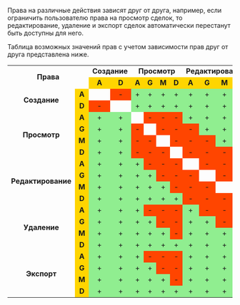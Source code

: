 Права на различные действия зависят друг от друга, например, если ограничить пользователю права на просмотр сделок, то редактирование, удаление и экспорт сделок автоматически перестанут быть доступны для него.

Таблица возможных значений прав с учетом зависимости прав друг от друга представлена ниже.

<a name="rights-dependence"></a>
<table>
    <tr align="center">
        <td colspan="2" rowspan="2"><b>Права</b></td>
        <td colspan="2"><b>Создание</b></td>
        <td colspan="4"><b>Просмотр</b></td>
        <td colspan="4"><b>Редактирование</b></td>
        <td colspan="4"><b>Удаление</b></td>
        <td colspan="4"><b>Экспорт</b></td>
    </tr>
    <tr align="center">
        <td bgcolor="ffD500"><b>A</b></td>
        <td bgcolor="ffD500"><b>D</b></td>
        <td bgcolor="ffD500"><b>A</b></td>
        <td bgcolor="ffD500"><b>G</b></td>
        <td bgcolor="ffD500"><b>M</b></td>
        <td bgcolor="ffD500"><b>D</b></td>
        <td bgcolor="ffD500"><b>A</b></td>
        <td bgcolor="ffD500"><b>G</b></td>
        <td bgcolor="ffD500"><b>M</b></td>
        <td bgcolor="ffD500"><b>D</b></td>
        <td bgcolor="ffD500"><b>A</b></td>
        <td bgcolor="ffD500"><b>G</b></td>
        <td bgcolor="ffD500"><b>M</b></td>
        <td bgcolor="ffD500"><b>D</b></td>
        <td bgcolor="ffD500"><b>A</b></td>
        <td bgcolor="ffD500"><b>G</b></td>
        <td bgcolor="ffD500"><b>M</b></td>
        <td bgcolor="ffD500"><b>D</b></td>
    </tr>
    <tr align="center">
        <td rowspan="2"><b>Создание</b></td>
        <td bgcolor="ffD500"><b>A</b></td>
        <td></td>
        <td bgcolor="#ff4500">-</td>
        <td bgcolor="#90ee90">+</td>
        <td bgcolor="#90ee90">+</td>
        <td bgcolor="#90ee90">+</td>
        <td bgcolor="#90ee90">+</td>
        <td bgcolor="#90ee90">+</td>
        <td bgcolor="#90ee90">+</td>
        <td bgcolor="#90ee90">+</td>
        <td bgcolor="#90ee90">+</td>
        <td bgcolor="#90ee90">+</td>
        <td bgcolor="#90ee90">+</td>
        <td bgcolor="#90ee90">+</td>
        <td bgcolor="#90ee90">+</td>
        <td bgcolor="#90ee90">+</td>
        <td bgcolor="#90ee90">+</td>
        <td bgcolor="#90ee90">+</td>
        <td bgcolor="#90ee90">+</td>
    </tr>
    <tr align="center">
        <td bgcolor="ffD500"><b>D</b></td>
        <td bgcolor="#ff4500">-</td>
        <td></td>
        <td bgcolor="#90ee90">+</td>
        <td bgcolor="#90ee90">+</td>
        <td bgcolor="#90ee90">+</td>
        <td bgcolor="#90ee90">+</td>
        <td bgcolor="#90ee90">+</td>
        <td bgcolor="#90ee90">+</td>
        <td bgcolor="#90ee90">+</td>
        <td bgcolor="#90ee90">+</td>
        <td bgcolor="#90ee90">+</td>
        <td bgcolor="#90ee90">+</td>
        <td bgcolor="#90ee90">+</td>
        <td bgcolor="#90ee90">+</td>
        <td bgcolor="#90ee90">+</td>
        <td bgcolor="#90ee90">+</td>
        <td bgcolor="#90ee90">+</td>
        <td bgcolor="#90ee90">+</td>
    </tr>
    <tr align="center">
        <td rowspan="4"><b>Просмотр</b></td>
        <td bgcolor="ffD500"><b>A</b></td>
        <td bgcolor="#90ee90">+</td>
        <td bgcolor="#90ee90">+</td>
        <td></td>
        <td bgcolor="#ff4500">-</td>
        <td bgcolor="#ff4500">-</td>
        <td bgcolor="#ff4500">-</td>
        <td bgcolor="#90ee90">+</td>
        <td bgcolor="#90ee90">+</td>
        <td bgcolor="#90ee90">+</td>
        <td bgcolor="#90ee90">+</td>
        <td bgcolor="#90ee90">+</td>
        <td bgcolor="#90ee90">+</td>
        <td bgcolor="#90ee90">+</td>
        <td bgcolor="#90ee90">+</td>
        <td bgcolor="#90ee90">+</td>
        <td bgcolor="#90ee90">+</td>
        <td bgcolor="#90ee90">+</td>
        <td bgcolor="#90ee90">+</td>
    </tr>
    <tr align="center">
        <td bgcolor="ffD500"><b>G</b></td>
        <td bgcolor="#90ee90">+</td>
        <td bgcolor="#90ee90">+</td>
        <td bgcolor="#ff4500">-</td>
        <td></td>
        <td bgcolor="#ff4500">-</td>
        <td bgcolor="#ff4500">-</td>
        <td bgcolor="#ff4500">-</td>
        <td bgcolor="#90ee90">+</td>
        <td bgcolor="#90ee90">+</td>
        <td bgcolor="#90ee90">+</td>
        <td bgcolor="#ff4500">-</td>
        <td bgcolor="#90ee90">+</td>
        <td bgcolor="#90ee90">+</td>
        <td bgcolor="#90ee90">+</td>
        <td bgcolor="#ff4500">-</td>
        <td bgcolor="#90ee90">+</td>
        <td bgcolor="#90ee90">+</td>
        <td bgcolor="#90ee90">+</td>
    </tr>
    <tr align="center">
        <td bgcolor="ffD500"><b>M</b></td>
        <td bgcolor="#90ee90">+</td>
        <td bgcolor="#90ee90">+</td>
        <td bgcolor="#ff4500">-</td>
        <td bgcolor="#ff4500">-</td>
        <td></td>
        <td bgcolor="#ff4500">-</td>
        <td bgcolor="#ff4500">-</td>
        <td bgcolor="#ff4500">-</td>
        <td bgcolor="#90ee90">+</td>
        <td bgcolor="#90ee90">+</td>
        <td bgcolor="#ff4500">-</td>
        <td bgcolor="#ff4500">-</td>
        <td bgcolor="#90ee90">+</td>
        <td bgcolor="#90ee90">+</td>
        <td bgcolor="#ff4500">-</td>
        <td bgcolor="#ff4500">-</td>
        <td bgcolor="#90ee90">+</td>
        <td bgcolor="#90ee90">+</td>
    </tr>
    <tr align="center">
        <td bgcolor="ffD500"><b>D</b></td>
        <td bgcolor="#90ee90">+</td>
        <td bgcolor="#90ee90">+</td>
        <td bgcolor="#ff4500">-</td>
        <td bgcolor="#ff4500">-</td>
        <td bgcolor="#ff4500">-</td>
        <td></td>
        <td bgcolor="#ff4500">-</td>
        <td bgcolor="#ff4500">-</td>
        <td bgcolor="#ff4500">-</td>
        <td bgcolor="#90ee90">+</td>
        <td bgcolor="#ff4500">-</td>
        <td bgcolor="#ff4500">-</td>
        <td bgcolor="#ff4500">-</td>
        <td bgcolor="#90ee90">+</td>
        <td bgcolor="#ff4500">-</td>
        <td bgcolor="#ff4500">-</td>
        <td bgcolor="#ff4500">-</td>
        <td bgcolor="#90ee90">+</td>
    </tr>
    <tr align="center">
        <td rowspan="4"><b>Редактирование</b></td>
        <td bgcolor="ffD500"><b>A</b></td>
        <td bgcolor="#90ee90">+</td>
        <td bgcolor="#90ee90">+</td>
        <td bgcolor="#90ee90">+</td>
        <td bgcolor="#ff4500">-</td>
        <td bgcolor="#ff4500">-</td>
        <td bgcolor="#ff4500">-</td>
        <td></td>
        <td bgcolor="#ff4500">-</td>
        <td bgcolor="#ff4500">-</td>
        <td bgcolor="#ff4500">-</td>
        <td bgcolor="#90ee90">+</td>
        <td bgcolor="#90ee90">+</td>
        <td bgcolor="#90ee90">+</td>
        <td bgcolor="#90ee90">+</td>
        <td bgcolor="#90ee90">+</td>
        <td bgcolor="#90ee90">+</td>
        <td bgcolor="#90ee90">+</td>
        <td bgcolor="#90ee90">+</td>
    </tr>
    <tr align="center">
        <td bgcolor="ffD500"><b>G</b></td>
        <td bgcolor="#90ee90">+</td>
        <td bgcolor="#90ee90">+</td>
        <td bgcolor="#90ee90">+</td>
        <td bgcolor="#90ee90">+</td>
        <td bgcolor="#ff4500">-</td>
        <td bgcolor="#ff4500">-</td>
        <td bgcolor="#ff4500">-</td>
        <td></td>
        <td bgcolor="#ff4500">-</td>
        <td bgcolor="#ff4500">-</td>
        <td bgcolor="#ff4500">-</td>
        <td bgcolor="#90ee90">+</td>
        <td bgcolor="#90ee90">+</td>
        <td bgcolor="#90ee90">+</td>
        <td bgcolor="#90ee90">+</td>
        <td bgcolor="#90ee90">+</td>
        <td bgcolor="#90ee90">+</td>
        <td bgcolor="#90ee90">+</td>
    </tr>
    <tr align="center">
        <td bgcolor="ffD500"><b>M</b></td>
        <td bgcolor="#90ee90">+</td>
        <td bgcolor="#90ee90">+</td>
        <td bgcolor="#90ee90">+</td>
        <td bgcolor="#90ee90">+</td>
        <td bgcolor="#90ee90">+</td>
        <td bgcolor="#ff4500">-</td>
        <td bgcolor="#ff4500">-</td>
        <td bgcolor="#ff4500">-</td>
        <td></td>
        <td bgcolor="#ff4500">-</td>
        <td bgcolor="#ff4500">-</td>
        <td bgcolor="#ff4500">-</td>
        <td bgcolor="#90ee90">+</td>
        <td bgcolor="#90ee90">+</td>
        <td bgcolor="#90ee90">+</td>
        <td bgcolor="#90ee90">+</td>
        <td bgcolor="#90ee90">+</td>
        <td bgcolor="#90ee90">+</td>
    </tr>
    <tr align="center">
        <td bgcolor="ffD500"><b>D</b></td>
        <td bgcolor="#90ee90">+</td>
        <td bgcolor="#90ee90">+</td>
        <td bgcolor="#90ee90">+</td>
        <td bgcolor="#90ee90">+</td>
        <td bgcolor="#90ee90">+</td>
        <td bgcolor="#90ee90">+</td>
        <td bgcolor="#ff4500">-</td>
        <td bgcolor="#ff4500">-</td>
        <td bgcolor="#ff4500">-</td>
        <td></td>
        <td bgcolor="#ff4500">-</td>
        <td bgcolor="#ff4500">-</td>
        <td bgcolor="#ff4500">-</td>
        <td bgcolor="#90ee90">+</td>
        <td bgcolor="#90ee90">+</td>
        <td bgcolor="#90ee90">+</td>
        <td bgcolor="#90ee90">+</td>
        <td bgcolor="#90ee90">+</td>
    </tr>
    <tr align="center">
        <td rowspan="4"><b>Удаление</b></td>
        <td bgcolor="ffD500"><b>A</b></td>
        <td bgcolor="#90ee90">+</td>
        <td bgcolor="#90ee90">+</td>
        <td bgcolor="#90ee90">+</td>
        <td bgcolor="#ff4500">-</td>
        <td bgcolor="#ff4500">-</td>
        <td bgcolor="#ff4500">-</td>
        <td bgcolor="#90ee90">+</td>
        <td bgcolor="#ff4500">-</td>
        <td bgcolor="#ff4500">-</td>
        <td bgcolor="#ff4500">-</td>
        <td></td>
        <td bgcolor="#ff4500">-</td>
        <td bgcolor="#ff4500">-</td>
        <td bgcolor="#ff4500">-</td>
        <td bgcolor="#90ee90">+</td>
        <td bgcolor="#90ee90">+</td>
        <td bgcolor="#90ee90">+</td>
        <td bgcolor="#90ee90">+</td>
    </tr>
    <tr align="center">
        <td bgcolor="ffD500"><b>G</b></td>
        <td bgcolor="#90ee90">+</td>
        <td bgcolor="#90ee90">+</td>
        <td bgcolor="#90ee90">+</td>
        <td bgcolor="#90ee90">+</td>
        <td bgcolor="#ff4500">-</td>
        <td bgcolor="#ff4500">-</td>
        <td bgcolor="#90ee90">+</td>
        <td bgcolor="#90ee90">+</td>
        <td bgcolor="#ff4500">-</td>
        <td bgcolor="#ff4500">-</td>
        <td bgcolor="#ff4500">-</td>
        <td></td>
        <td bgcolor="#ff4500">-</td>
        <td bgcolor="#ff4500">-</td>
        <td bgcolor="#90ee90">+</td>
        <td bgcolor="#90ee90">+</td>
        <td bgcolor="#90ee90">+</td>
        <td bgcolor="#90ee90">+</td>
    </tr>
    <tr align="center">
        <td bgcolor="ffD500"><b>M</b></td>
        <td bgcolor="#90ee90">+</td>
        <td bgcolor="#90ee90">+</td>
        <td bgcolor="#90ee90">+</td>
        <td bgcolor="#90ee90">+</td>
        <td bgcolor="#90ee90">+</td>
        <td bgcolor="#ff4500">-</td>
        <td bgcolor="#90ee90">+</td>
        <td bgcolor="#90ee90">+</td>
        <td bgcolor="#90ee90">+</td>
        <td bgcolor="#ff4500">-</td>
        <td bgcolor="#ff4500">-</td>
        <td bgcolor="#ff4500">-</td>
        <td></td>
        <td bgcolor="#ff4500">-</td>
        <td bgcolor="#90ee90">+</td>
        <td bgcolor="#90ee90">+</td>
        <td bgcolor="#90ee90">+</td>
        <td bgcolor="#90ee90">+</td>
    </tr>
    <tr align="center">
        <td bgcolor="ffD500"><b>D</b></td>
        <td bgcolor="#90ee90">+</td>
        <td bgcolor="#90ee90">+</td>
        <td bgcolor="#90ee90">+</td>
        <td bgcolor="#90ee90">+</td>
        <td bgcolor="#90ee90">+</td>
        <td bgcolor="#90ee90">+</td>
        <td bgcolor="#90ee90">+</td>
        <td bgcolor="#90ee90">+</td>
        <td bgcolor="#90ee90">+</td>
        <td bgcolor="#90ee90">+</td>
        <td bgcolor="#ff4500">-</td>
        <td bgcolor="#ff4500">-</td>
        <td bgcolor="#ff4500">-</td>
        <td></td>
        <td bgcolor="#90ee90">+</td>
        <td bgcolor="#90ee90">+</td>
        <td bgcolor="#90ee90">+</td>
        <td bgcolor="#90ee90">+</td>
    </tr>
    <tr align="center">
        <td rowspan="4"><b>Экспорт</b></td>
        <td bgcolor="ffD500"><b>A</b></td>
        <td bgcolor="#90ee90">+</td>
        <td bgcolor="#90ee90">+</td>
        <td bgcolor="#90ee90">+</td>
        <td bgcolor="#ff4500">-</td>
        <td bgcolor="#ff4500">-</td>
        <td bgcolor="#ff4500">-</td>
        <td bgcolor="#90ee90">+</td>
        <td bgcolor="#90ee90">+</td>
        <td bgcolor="#90ee90">+</td>
        <td bgcolor="#90ee90">+</td>
        <td bgcolor="#90ee90">+</td>
        <td bgcolor="#90ee90">+</td>
        <td bgcolor="#90ee90">+</td>
        <td bgcolor="#90ee90">+</td>
        <td></td>
        <td bgcolor="#ff4500">-</td>
        <td bgcolor="#ff4500">-</td>
        <td bgcolor="#ff4500">-</td>
    </tr>
    <tr align="center">
        <td bgcolor="ffD500"><b>G</b></td>
        <td bgcolor="#90ee90">+</td>
        <td bgcolor="#90ee90">+</td>
        <td bgcolor="#90ee90">+</td>
        <td bgcolor="#90ee90">+</td>
        <td bgcolor="#ff4500">-</td>
        <td bgcolor="#ff4500">-</td>
        <td bgcolor="#90ee90">+</td>
        <td bgcolor="#90ee90">+</td>
        <td bgcolor="#90ee90">+</td>
        <td bgcolor="#90ee90">+</td>
        <td bgcolor="#90ee90">+</td>
        <td bgcolor="#90ee90">+</td>
        <td bgcolor="#90ee90">+</td>
        <td bgcolor="#90ee90">+</td>
        <td bgcolor="#ff4500">-</td>
        <td></td>
        <td bgcolor="#ff4500">-</td>
        <td bgcolor="#ff4500">-</td>
    </tr>
    <tr align="center">
        <td bgcolor="ffD500"><b>M</b></td>
        <td bgcolor="#90ee90">+</td>
        <td bgcolor="#90ee90">+</td>
        <td bgcolor="#90ee90">+</td>
        <td bgcolor="#90ee90">+</td>
        <td bgcolor="#90ee90">+</td>
        <td bgcolor="#ff4500">-</td>
        <td bgcolor="#90ee90">+</td>
        <td bgcolor="#90ee90">+</td>
        <td bgcolor="#90ee90">+</td>
        <td bgcolor="#90ee90">+</td>
        <td bgcolor="#90ee90">+</td>
        <td bgcolor="#90ee90">+</td>
        <td bgcolor="#90ee90">+</td>
        <td bgcolor="#90ee90">+</td>
        <td bgcolor="#ff4500">-</td>
        <td bgcolor="#ff4500">-</td>
        <td></td>
        <td bgcolor="#ff4500">-</td>
    </tr>
    <tr align="center">
        <td bgcolor="ffD500"><b>D</b></td>
        <td bgcolor="#90ee90">+</td>
        <td bgcolor="#90ee90">+</td>
        <td bgcolor="#90ee90">+</td>
        <td bgcolor="#90ee90">+</td>
        <td bgcolor="#90ee90">+</td>
        <td bgcolor="#90ee90">+</td>
        <td bgcolor="#90ee90">+</td>
        <td bgcolor="#90ee90">+</td>
        <td bgcolor="#90ee90">+</td>
        <td bgcolor="#90ee90">+</td>
        <td bgcolor="#90ee90">+</td>
        <td bgcolor="#90ee90">+</td>
        <td bgcolor="#90ee90">+</td>
        <td bgcolor="#90ee90">+</td>
        <td bgcolor="#ff4500">-</td>
        <td bgcolor="#ff4500">-</td>
        <td bgcolor="#ff4500">-</td>
        <td></td>
    </tr>
</table>
